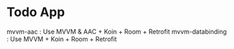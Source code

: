 # Todo App
mvvm-aac : Use MVVM & AAC + Koin + Room + Retrofit
mvvm-databinding : Use MVVM + Koin + Room + Retrofit
